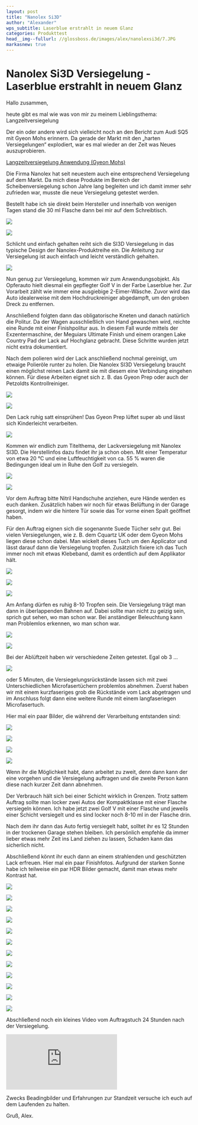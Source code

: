 ```yaml
---
layout: post
title: "Nanolex Si3D"
author: "Alexander"
wps_subtitle: Laserblue erstrahlt in neuem Glanz
categories: Produkttest
head__img--fullurl: //glossboss.de/images/alex/nanolexsi3d/7.JPG
markasnew: true
---
```

# Nanolex Si3D Versiegelung - Laserblue erstrahlt in neuem Glanz

Hallo zusammen,

heute gibt es mal wie was von mir zu meinem Lieblingsthema: Langzeitversiegelung
 
Der ein oder andere wird sich vielleicht noch an den Bericht zum Audi SQ5 mit Gyeon Mohs erinnern. Da gerade der Markt mit den „harten Versiegelungen“ explodiert, war es mal wieder an der Zeit was Neues auszuprobieren.

[Langzeitversiegelung Anwendung (Gyeon Mohs)](https://glossboss.de/allgemein/langzeitversiegelung-anwendung-gyeon-mohs)

Die Firma Nanolex hat seit neuestem auch eine entsprechend Versiegelung auf dem Markt. Da mich diese Produkte im Bereich der Scheibenversiegelung schon Jahre lang begleiten und ich damit immer sehr zufrieden war, musste die neue Versiegelung getestet werden.

Bestellt habe ich sie direkt beim Hersteller und innerhalb von wenigen Tagen stand die 30 ml Flasche dann bei mir auf dem Schreibtisch.

![](//s3.eu-central-1.amazonaws.com/glossbossimages/alex/nanolexsi3d/1.jpg)

![](//s3.eu-central-1.amazonaws.com/glossbossimages/alex/nanolexsi3d/2.jpg)

Schlicht und einfach gehalten reiht sich die SI3D Versiegelung in das typische Design der Nanolex-Produktreihe ein. Die Anleitung zur Versiegelung ist auch einfach und leicht verständlich gehalten.

![](//s3.eu-central-1.amazonaws.com/glossbossimages/alex/nanolexsi3d/2a.jpg)

Nun genug zur Versiegelung, kommen wir zum Anwendungsobjekt. Als Opferauto hielt diesmal ein gepflegter Golf V in der Farbe Laserblue her. Zur Vorarbeit zählt wie immer eine ausgiebige 2-Eimer-Wäsche. Zuvor wird das Auto idealerweise mit dem Hochdruckreiniger abgedampft, um den groben Dreck zu entfernen. 

Anschließend folgten dann das obligatorische Kneten und danach natürlich die Politur. Da der Wagen ausschließlich von Hand gewaschen wird, reichte eine Runde mit einer Finishpolitur aus. In diesem Fall wurde mittels der Exzentermaschine, der Meguiars Ultimate Finish und einem orangen Lake Country Pad der Lack auf Hochglanz gebracht. Diese Schritte wurden jetzt nicht extra dokumentiert.

Nach dem polieren wird der Lack anschließend nochmal gereinigt, um etwaige Polieröle runter zu holen. Die Nanolex SI3D Versiegelung braucht einen möglichst reinen Lack damit sie mit diesem eine Verbindung eingehen können. Für diese Arbeiten eignet sich z. B. das Gyeon Prep oder auch der Petzoldts Kontrollreiniger.

![](//s3.eu-central-1.amazonaws.com/glossbossimages/alex/nanolexsi3d/3.JPG)

![](//s3.eu-central-1.amazonaws.com/glossbossimages/alex/nanolexsi3d/4.jpg)

Den Lack ruhig satt einsprühen! Das Gyeon Prep lüftet super ab und lässt sich Kinderleicht verarbeiten.

![](//s3.eu-central-1.amazonaws.com/glossbossimages/alex/nanolexsi3d/5.JPG)
 
Kommen wir endlich zum Titelthema, der Lackversiegelung mit Nanolex SI3D. Die Herstellinfos dazu findet ihr ja schon oben. Mit einer Temperatur von etwa 20 °C und eine Luftfeuchtigkeit von ca. 55 % waren die Bedingungen ideal um in Ruhe den Golf zu versiegeln.

![](//s3.eu-central-1.amazonaws.com/glossbossimages/alex/nanolexsi3d/6.JPG)

![](//s3.eu-central-1.amazonaws.com/glossbossimages/alex/nanolexsi3d/7.JPG)
 
Vor dem Auftrag bitte Nitril Handschuhe anziehen, eure Hände werden es euch danken. Zusätzlich haben wir noch für etwas Belüftung in der Garage gesorgt, indem wir die hintere Tür sowie das Tor vorne einen Spalt geöffnet haben.
 
Für den Auftrag eignen sich die sogenannte Suede Tücher sehr gut. Bei vielen Versiegelungen, wie z. B. dem Cquartz UK oder dem Gyeon Mohs liegen diese schon dabei. Man wickelt dieses Tuch um den Applicator und lässt darauf dann die Versiegelung tropfen. Zusätzlich fixiere ich das Tuch immer noch mit etwas Klebeband, damit es ordentlich auf dem Applikator hält. 

![](//s3.eu-central-1.amazonaws.com/glossbossimages/alex/nanolexsi3d/8.jpg)

![](//s3.eu-central-1.amazonaws.com/glossbossimages/alex/nanolexsi3d/9.JPG)

![](//s3.eu-central-1.amazonaws.com/glossbossimages/alex/nanolexsi3d/10.JPG)

Am Anfang dürfen es ruhig 8-10 Tropfen sein. Die Versiegelung trägt man dann in überlappenden Bahnen auf. Dabei sollte man nicht zu geizig sein, sprich gut sehen, wo man schon war. Bei anständiger Beleuchtung kann man Problemlos erkennen, wo man schon war.

![](//s3.eu-central-1.amazonaws.com/glossbossimages/alex/nanolexsi3d/11.JPG)

![](//s3.eu-central-1.amazonaws.com/glossbossimages/alex/nanolexsi3d/12.JPG)

Bei der Ablüftzeit haben wir verschiedene Zeiten getestet. Egal ob 3 …

![](//s3.eu-central-1.amazonaws.com/glossbossimages/alex/nanolexsi3d/13.JPG)

oder 5 Minuten, die Versiegelungsrückstände lassen sich mit zwei Unterschiedlichen Microfasertüchern problemlos abnehmen. Zuerst haben wir mit einem kurzfaseriges grob die Rückstände vom Lack abgetragen und im Anschluss folgt dann eine weitere Runde mit einem langfaseriegen Microfasertuch.

Hier mal ein paar Bilder, die während der Verarbeitung entstanden sind:

![](//s3.eu-central-1.amazonaws.com/glossbossimages/alex/nanolexsi3d/14.JPG)

![](//s3.eu-central-1.amazonaws.com/glossbossimages/alex/nanolexsi3d/15.JPG)

![](//s3.eu-central-1.amazonaws.com/glossbossimages/alex/nanolexsi3d/16.JPG)

![](//s3.eu-central-1.amazonaws.com/glossbossimages/alex/nanolexsi3d/17.JPG)

Wenn ihr die Möglichkeit habt, dann arbeitet zu zweit, denn dann kann der eine vorgehen und die Versiegelung auftragen und die zweite Person kann diese nach kurzer Zeit dann abnehmen.

Der Verbrauch hält sich bei einer Schicht wirklich in Grenzen. Trotz sattem Auftrag sollte man locker zwei Autos der Kompaktklasse mit einer Flasche versiegeln können.
Ich habe jetzt zwei Golf V mit einer Flasche und jeweils einer Schicht versiegelt und es sind locker noch 8-10 ml in der Flasche drin.
 
Nach dem ihr dann das Auto fertig versiegelt habt, solltet ihr es 12 Stunden in der trockenen Garage stehen bleiben. Ich persönlich empfehle da immer lieber etwas mehr Zeit ins Land ziehen zu lassen, Schaden kann das sicherlich nicht.

Abschließend könnt ihr euch dann an einem strahlenden und geschützten Lack erfreuen. Hier mal ein paar Finishfotos. Aufgrund der starken Sonne habe ich teilweise ein par HDR Bilder gemacht, damit man etwas mehr Kontrast hat.

![](//s3.eu-central-1.amazonaws.com/glossbossimages/alex/nanolexsi3d/18.JPG)

![](//s3.eu-central-1.amazonaws.com/glossbossimages/alex/nanolexsi3d/19.JPG)

![](//s3.eu-central-1.amazonaws.com/glossbossimages/alex/nanolexsi3d/20.JPG)

![](//s3.eu-central-1.amazonaws.com/glossbossimages/alex/nanolexsi3d/21.jpg)

![](//s3.eu-central-1.amazonaws.com/glossbossimages/alex/nanolexsi3d/22.jpg)

![](//s3.eu-central-1.amazonaws.com/glossbossimages/alex/nanolexsi3d/23.jpg)

![](//s3.eu-central-1.amazonaws.com/glossbossimages/alex/nanolexsi3d/24.JPG)

![](//s3.eu-central-1.amazonaws.com/glossbossimages/alex/nanolexsi3d/24a.JPG)

![](//s3.eu-central-1.amazonaws.com/glossbossimages/alex/nanolexsi3d/25.JPG)

![](//s3.eu-central-1.amazonaws.com/glossbossimages/alex/nanolexsi3d/26.JPG)

![](//s3.eu-central-1.amazonaws.com/glossbossimages/alex/nanolexsi3d/27.JPG)

![](//s3.eu-central-1.amazonaws.com/glossbossimages/alex/nanolexsi3d/28.JPG)

Abschließend noch ein kleines Video vom Auftragstuch 24 Stunden nach der Versiegelung. 

<iframe class="content--video" src="https://www.youtube.com/embed/HttPltpJjio" frameborder="0" allowfullscreen></iframe>

Zwecks Beadingbilder und Erfahrungen zur Standzeit versuche ich euch auf dem Laufenden zu halten. 

Gruß, Alex.



